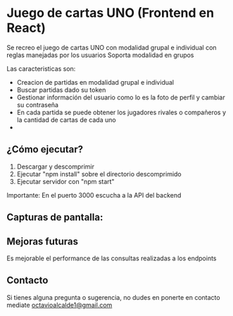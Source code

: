 # Juego de cartas UNO (Frontend en React)

Se recreo el juego de cartas UNO con modalidad grupal e individual con reglas manejadas por los usuarios
Soporta modalidad en grupos

Las caracteristicas son:
- Creacion de partidas en modalidad grupal e individual
- Buscar partidas dado su token
- Gestionar información del usuario como lo es la foto de perfil y cambiar su contraseña
- En cada partida se puede obtener los jugadores rivales o compañeros y la cantidad de cartas de cada uno
- 

## ¿Cómo ejecutar?

1) Descargar y descomprimir
2) Ejecutar "npm install" sobre el directorio descomprimido
3) Ejecutar servidor con "npm start"
   
Importante: En el puerto 3000 escucha a la API del backend

## Capturas de pantalla:

## Mejoras futuras
Es mejorable el performance de las consultas realizadas a los endpoints

## Contacto
Si tienes alguna pregunta o sugerencia, no dudes en ponerte en contacto mediate octavioalcalde1@gmail.com

